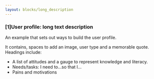 ```yaml
---
layout: blocks/long_description
---
```

### [1]User profile: long text description 

An example that sets out ways to build the user profile. 

It contains, spaces to add an image, user type and a memorable quote.
Headings include:
  * A list of attitudes and a gauge to represent knowledge and literacy.
  * Needs/tasks: I need to...so that I…
  * Pains and motivations
